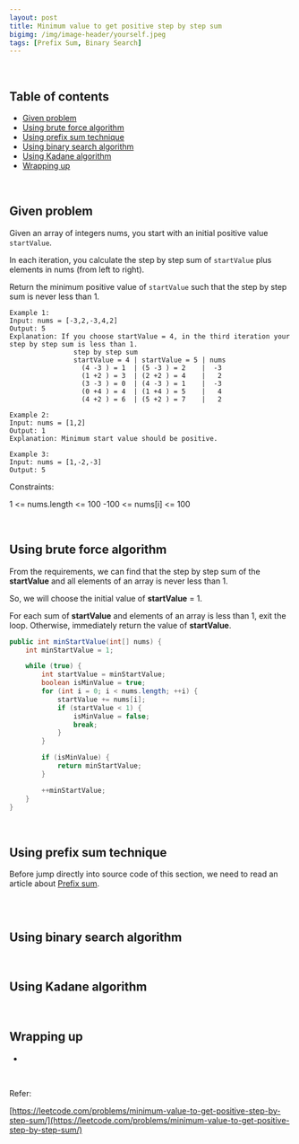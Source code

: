 ```yaml
---
layout: post
title: Minimum value to get positive step by step sum
bigimg: /img/image-header/yourself.jpeg
tags: [Prefix Sum, Binary Search]
---
```





<br>

## Table of contents
- [Given problem](#given-problem)
- [Using brute force algorithm](#using-brute-force-algorithm)
- [Using prefix sum technique](#using-prefix-sum-technique)
- [Using binary search algorithm](#using-binary-search-algorithm)
- [Using Kadane algorithm](#using-kadane-algorithm)
- [Wrapping up](#wrapping-up)


<br>

## Given problem

Given an array of integers nums, you start with an initial positive value ```startValue```.

In each iteration, you calculate the step by step sum of ```startValue``` plus elements in nums (from left to right).

Return the minimum positive value of ```startValue``` such that the step by step sum is never less than 1.

```
Example 1:
Input: nums = [-3,2,-3,4,2]
Output: 5
Explanation: If you choose startValue = 4, in the third iteration your step by step sum is less than 1.
                step by step sum
                startValue = 4 | startValue = 5 | nums
                  (4 -3 ) = 1  | (5 -3 ) = 2    |  -3
                  (1 +2 ) = 3  | (2 +2 ) = 4    |   2
                  (3 -3 ) = 0  | (4 -3 ) = 1    |  -3
                  (0 +4 ) = 4  | (1 +4 ) = 5    |   4
                  (4 +2 ) = 6  | (5 +2 ) = 7    |   2

Example 2:
Input: nums = [1,2]
Output: 1
Explanation: Minimum start value should be positive.

Example 3:
Input: nums = [1,-2,-3]
Output: 5
```

Constraints:

1 <= nums.length <= 100
-100 <= nums[i] <= 100


<br>

## Using brute force algorithm

From the requirements, we can find that the step by step sum of the **startValue** and all elements of an array is never less than 1.

So, we will choose the initial value of **startValue** = 1.

For each sum of **startValue** and elements of an array is less than 1, exit the loop. Otherwise, immediately return the value of **startValue**.

```java 
public int minStartValue(int[] nums) {
    int minStartValue = 1;

    while (true) {
        int startValue = minStartValue;
        boolean isMinValue = true;
        for (int i = 0; i < nums.length; ++i) {
            startValue += nums[i];
            if (startValue < 1) {
                isMinValue = false;
                break;
            }
        }

        if (isMinValue) {
            return minStartValue;
        }

        ++minStartValue;
    }
}
```


<br>

## Using prefix sum technique

Before jump directly into source code of this section, we need to read an article about [Prefix sum](https://ducmanhphan.github.io/2019-06-30-Prefix-sum/).

```java

```



<br>

## Using binary search algorithm





<br>

## Using Kadane algorithm




<br>

## Wrapping up

- 





<br>

Refer:

[https://leetcode.com/problems/minimum-value-to-get-positive-step-by-step-sum/](https://leetcode.com/problems/minimum-value-to-get-positive-step-by-step-sum/)